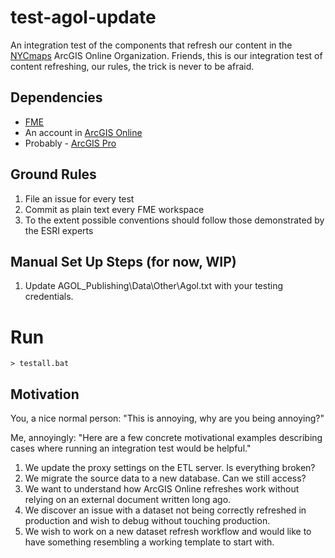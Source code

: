 # test-agol-update

An integration test of the components that refresh our content in the [NYCmaps](https://nyc.maps.arcgis.com/home/index.html) ArcGIS Online Organization. Friends, this is our integration test of content refreshing, our rules, the trick is never to be afraid.

## Dependencies

* [FME](https://www.safe.com/fme/)
* An account in [ArcGIS Online](https://www.arcgis.com/index.html)
* Probably - [ArcGIS Pro](https://pro.arcgis.com/en/pro-app/latest/arcpy/get-started/installing-python-for-arcgis-pro.htm)

## Ground Rules

1. File an issue for every test
2. Commit as plain text every FME workspace
3. To the extent possible conventions should follow those demonstrated by the ESRI experts 


## Manual Set Up Steps (for now, WIP)

1. Update AGOL_Publishing\Data\Other\Agol.txt with your testing credentials.

# Run 

```
> testall.bat
```

## Motivation

You, a nice normal person: "This is annoying, why are you being annoying?" 

Me, annoyingly: "Here are a few concrete motivational examples describing cases where running an integration test would be helpful."

1. We update the proxy settings on the ETL server.  Is everything broken?
2. We migrate the source data to a new database.  Can we still access?
3. We want to understand how ArcGIS Online refreshes work without relying on an external document written long ago.
4. We discover an issue with a dataset not being correctly refreshed in production and wish to debug without touching production.
5. We wish to work on a new dataset refresh workflow and would like to have something resembling a working template to start with.  

